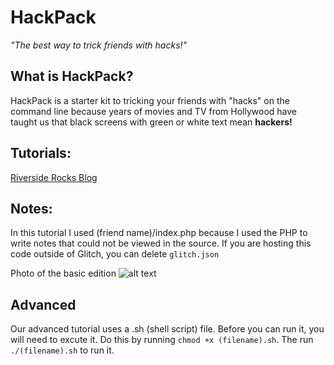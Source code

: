 HackPack
========
*"The best way to trick friends with hacks!"*
## What is HackPack?
HackPack is a starter kit to tricking your friends with "hacks" on the command line because
years of movies and TV from Hollywood have taught us that black screens with green or white text
mean **hackers!**

## Tutorials:
[Riverside Rocks Blog](https://riverside.rocks/blog/trick-friends)

## Notes: 
In this tutorial I used (friend name)/index.php because I used the PHP to write notes that could not be viewed in the source. If you are hosting this code outside of Glitch, you can delete `glitch.json`

Photo of the basic edition
![alt text](https://cdn.glitch.com/fdea39ec-5d86-4489-aed4-dab5ea2cc871%2Fterminal-gif.gif?v=1584805853855")

## Advanced
Our advanced tutorial uses a .sh (shell script) file. Before you can run it, you will need to excute it.
Do this by running `chmod +x (filename).sh`. The run `./(filename).sh` to run it.